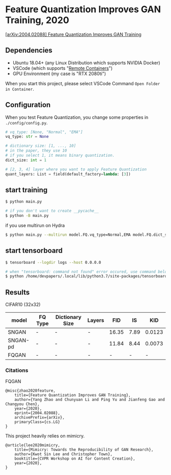 # Feature Quantization Improves GAN Training, 2020

[[arXiv:2004.02088] Feature Quantization Improves GAN Training](https://arxiv.org/abs/2004.02088)

## Dependencies

- Ubuntu 18.04+ (any Linux Distribution which supports NVIDIA Docker)
- VSCode (which supports "[Remote Containers](https://github.com/microsoft/vscode-dev-containers)")
- GPU Environment (my case is "RTX 2080ti")

When you start this project, please select VSCode Command `Open Folder in Container`.

## Configuration

When you test Feature Quantization, you change some properties in `./config/config.py`.

```python
# vq_type: [None, "Normal", "EMA"]
vq_type: str = None

# dictionary size: [1, ..., 10] 
# in the paper, they use 10
# if you select 1, it means binary quantization.
dict_size: int = 1

# [2, 3, 4] layer where you want to apply Feature Quantization
quant_layers: List = field(default_factory=lambda: [3])
```

## start training

```bash
$ python main.py

# if you don't want to create __pycache__
$ python -B main.py
```

if you use multirun on Hydra

```sh
$ python main.py --multirun model.FQ.vq_type=Normal,EMA model.FQ.dict_size=1,5,10 hydra.sweep.dir=\${logging.log_dir} hydra.sweep.subdir=\${model.FQ.vq_type}/\${model.FQ.dict_size}
```

## start tensorboard

```bash
$ tensorboard --logdir logs --host 0.0.0.0

# when "tensorboard: command not found" error occured, use command below.
$ python /home/devpapers/.local/lib/python3.7/site-packages/tensorboard/main.py --logdir logs --host=0.0.0.0
```

## Results

CIFAR10 (32x32)

|model|FQ Type|Dictionary Size|Layers|FID|IS|KID|
|---|---|---|---|---|---|---|
|SNGAN|-|-|-|16.35|7.89|0.0123|
|SNGAN-pd|-|-|-|11.84|8.44|0.0073|
|FQGAN|-|-|-|-|-|-|


### Citations

FQGAN

```
@misc{zhao2020feature,
    title={Feature Quantization Improves GAN Training},
    author={Yang Zhao and Chunyuan Li and Ping Yu and Jianfeng Gao and Changyou Chen},
    year={2020},
    eprint={2004.02088},
    archivePrefix={arXiv},
    primaryClass={cs.LG}
}
```

This project heavily relies on mimicry.

```
@article{lee2020mimicry,
    title={Mimicry: Towards the Reproducibility of GAN Research},
    author={Kwot Sin Lee and Christopher Town},
    booktitle={CVPR Workshop on AI for Content Creation},
    year={2020},
}
```